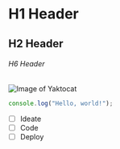 # H1 Header
## H2 Header
###### H6 Header

![Image of Yaktocat](https://octodex.github.com/images/yaktocat.png)

``` javascript
console.log("Hello, world!");
```

- [ ] Ideate
- [ ] Code
- [ ] Deploy
